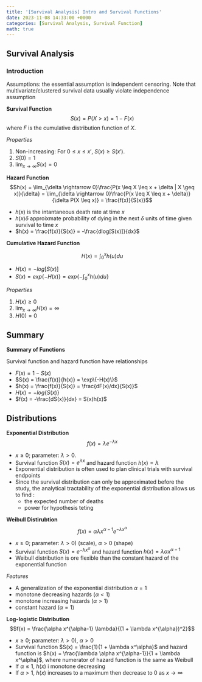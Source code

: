 ```yaml
---
title: '[Survival Analysis] Intro and Survival Functions'
date: 2023-11-08 14:33:00 +0000
categories: [Survival Analysis, Survival Function]
math: true
---
```


## Survival Analysis 

### Introduction
 Assumptions: the essential assumption is independent censoring. Note that multivariate/clustered survival data usually violate independence assumption

**Survival Function**
$$S(x) = P(X > x)  = 1 - F(x)$$
where $F$ is the cumulative distribution function of $X$.

*Properties*
1. Non-increasing: For $0 \leq x \leq x'$, $S(x) \geq S(x')$. 
2. $S(0) = 1$
3. $\lim_{x \rightarrow \infty}S(x) = 0$

**Hazard Function**
$$h(x) = \lim_{\delta \rightarrow 0}\frac{P(x \leq X \leq x + \delta | X \geq x)}{\delta} = \lim_{\delta \rightarrow 0}\frac{P(x \leq X \leq x + \delta)}{\delta P(X \leq x)} = \frac{f(x)}{S(x)}$$

- $h(x)$ is the intantaneous death rate at time $x$
- $h(x)\delta$ approixmate probability of dying in the next $\delta$ units of time given survival to time $x$
- $h(x) = \frac{f(x)}{S(x)} = -\frac{dlog[S(x)]}{dx}$

**Cumulative Hazard Function**

$$H(x) = \int_{0}^{x} h(u) du$$

- $H(x) = -log[S(x)]$
- $S(x) = exp\{-H(x)\} = exp \{ - \int_{0}^{x}h(u) du\}$

*Properties*
1. $H(x) \geq 0$
2. $\lim_{x \rightarrow \infty} H(x) = \infty$
3. $H(0) = 0$

## Summary
**Summary of Functions**

Survival function and hazard function have relationships

- $F(x) = 1 - S(x)$ 
- $S(x) = \frac{f(x)}{h(x)} = \exp\{-H(x)\}$
- $h(x) = \frac{f(x)}{S(x)} = \frac{dF(x)/dx}{S(x)}$
- $H(x) = -log\{S(x)\}$
- $f(x) = -\frac{dS(x)}{dx} = S(x)h(x)$

## Distributions 
**Exponential Distribution**
$$f(x) = \lambda e^{-\lambda x}$$

- $x \geq 0$; parameter: $\lambda > 0$.
- Survival function $S(x) = e^{\lambda x}$ and hazard function $h(x)=  \lambda$
- Exponential distribution is often used to plan clinical trials with survival endpoints
- Since the survival distribution can only be approximated before the study, the analytical tractability of the exponential distribution allows us to find :
	- the expected number of deaths
	- power for hypothesis teting

**Weibull Distirubtion**
$$f(x) = \alpha \lambda x^{\alpha-1}e^{-\lambda x^{\alpha}}$$

- $x \geq 0$; parameter: $\lambda >0)$ (scale), $\alpha > 0$ (shape)
- Survival function $S(x) = e^{-\lambda x^{\alpha}}$ and hazard function $h(x) = \lambda \alpha x^{\alpha -1}$
- Weibull distribution is ore flexible than the constant hazard of the exponential function

*Features*
- A generalization of the exponential distribution $\alpha = 1$
- monotone decreasing hazards $(\alpha <1)$
- monotone increasing hazards $(\alpha >1)$
- constant hazard $(\alpha = 1)$

**Log-logistic Distribution**
$$f(x) = \frac{\alpha x^{\alpha-1} \lambda}{(1 + \lambda x^{\alpha})^2}$$
- $x \geq 0$; parameter: $\lambda >0)$, $\alpha > 0$
- Survival function $S(x) = \frac{1}{1 + \lambda x^\alpha}$ and hazard function is $h(x) = \frac{\lambda \alpha x^{\alpha-1}}{1 + \lambda x^\alpha}$, where numerator of hazard function is the same as Weibull
- If $\alpha \leq 1$, $h(x)$ i monotone decreasing
- If $\alpha >1$, $h(x)$ increases to a maximum then decrease to 0 as $x \rightarrow \infty$
